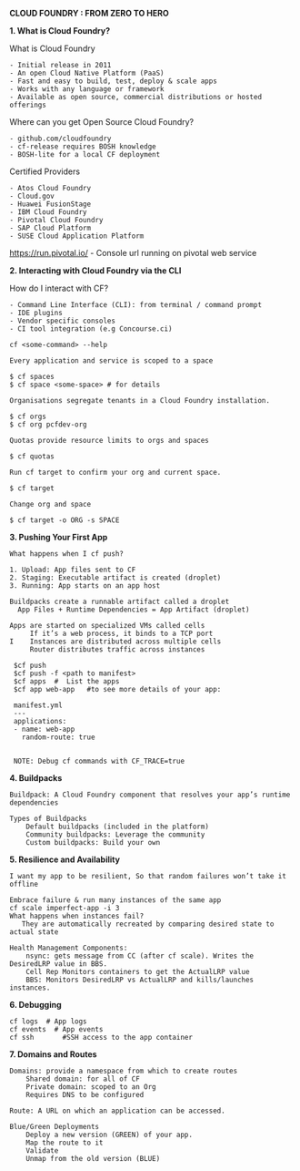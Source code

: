 **CLOUD FOUNDRY : FROM ZERO TO HERO**

**1. What is Cloud Foundry?**

What is Cloud Foundry
    
    - Initial release in 2011
    - An open Cloud Native Platform (PaaS)
    - Fast and easy to build, test, deploy & scale apps
    - Works with any language or framework
    - Available as open source, commercial distributions or hosted offerings
    
Where can you get Open Source Cloud Foundry?

    - github.com/cloudfoundry
    - cf-release requires BOSH knowledge
    - BOSH-lite for a local CF deployment
    
Certified Providers 
    
    - Atos Cloud Foundry
    - Cloud.gov
    - Huawei FusionStage
    - IBM Cloud Foundry
    - Pivotal Cloud Foundry
    - SAP Cloud Platform
    - SUSE Cloud Application Platform
    
https://run.pivotal.io/   - Console url running on pivotal web service 

    
**2. Interacting with Cloud Foundry via the CLI**

How do I interact with CF?

    - Command Line Interface (CLI): from terminal / command prompt
    - IDE plugins
    - Vendor specific consoles
    - CI tool integration (e.g Concourse.ci)
    
    cf <some-command> --help
    
    Every application and service is scoped to a space
    
    $ cf spaces
    $ cf space <some-space> # for details
    
    Organisations segregate tenants in a Cloud Foundry installation.
    
    $ cf orgs
    $ cf org pcfdev-org
    
    Quotas provide resource limits to orgs and spaces
    
    $ cf quotas
    
    Run cf target to confirm your org and current space.
    
    $ cf target
    
    Change org and space
    
    $ cf target -o ORG -s SPACE 
    
**3. Pushing Your First App**

    What happens when I cf push?
    
    1. Upload: App files sent to CF
    2. Staging: Executable artifact is created (droplet)
    3. Running: App starts on an app host
    
    Buildpacks create a runnable artifact called a droplet
      App Files + Runtime Dependencies = App Artifact (droplet)
      
    Apps are started on specialized VMs called cells
         If it’s a web process, it binds to a TCP port
    I    Instances are distributed across multiple cells
         Router distributes traffic across instances
         
     $cf push
     $cf push -f <path to manifest>
     $cf apps  #  List the apps
     $cf app web-app   #to see more details of your app:
     
     manifest.yml
     ---
     applications:
     - name: web-app
       random-route: true
     
     
     NOTE: Debug cf commands with CF_TRACE=true    
**4. Buildpacks**

    Buildpack: A Cloud Foundry component that resolves your app’s runtime dependencies 
    
    Types of Buildpacks
        Default buildpacks (included in the platform)
        Community buildpacks: Leverage the community
        Custom buildpacks: Build your own
        
**5. Resilience and Availability**

    I want my app to be resilient, So that random failures won’t take it offline
    
    Embrace failure & run many instances of the same app
    cf scale imperfect-app -i 3
    What happens when instances fail?
       They are automatically recreated by comparing desired state to actual state
    
    Health Management Components:
        nsync: gets message from CC (after cf scale). Writes the DesiredLRP value in BBS.
        Cell Rep Monitors containers to get the ActualLRP value
        BBS: Monitors DesiredLRP vs ActualLRP and kills/launches instances.
        
        
**6. Debugging**

    cf logs  # App logs
    cf events  # App events
    cf ssh       #SSH access to the app container
    
**7. Domains and Routes**

    Domains: provide a namespace from which to create routes
        Shared domain: for all of CF
        Private domain: scoped to an Org
        Requires DNS to be configured
        
    Route: A URL on which an application can be accessed.
    
    Blue/Green Deployments 
        Deploy a new version (GREEN) of your app.
        Map the route to it
        Validate
        Unmap from the old version (BLUE)